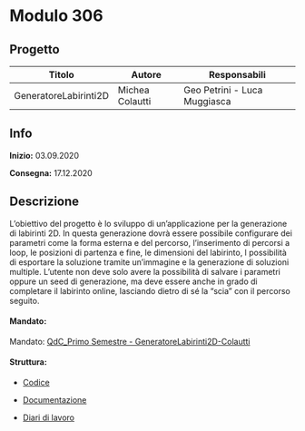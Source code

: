 # Modulo 306
## Progetto
|Titolo                |Autore           |Responsabili                 |
|----------------------|-----------------|-----------------------------|
|GeneratoreLabirinti2D | Michea Colautti | Geo Petrini - Luca Muggiasca|

## Info
**Inizio:** 03.09.2020

**Consegna:** 17.12.2020

## Descrizione
L’obiettivo del progetto è lo sviluppo di un’applicazione per la generazione di labirinti 2D.
In questa generazione dovrà essere possibile configurare dei parametri come la forma esterna e del percorso, l’inserimento di percorsi a loop, le posizioni di partenza e fine, le dimensioni del labirinto, l possibilità di esportare la soluzione tramite un’immagine e la generazione di soluzioni multiple. 
L’utente non deve solo avere la possibilità di salvare i parametri oppure un seed di generazione, ma deve essere anche in grado di completare il labirinto online, lasciando dietro di sé la “scia” con il percorso seguito.



#### Mandato:
Mandato: [QdC_Primo Semestre - GeneratoreLabirinti2D-Colautti](Documenti/QdC_Primo_Semestre_GeneratoreLabirinti2D_Colautti.docx)

#### Struttura:
- [Codice](scr/)

- [Documentazione](Documenti/LabirintiColautti-Documentazione.docx)

- [Diari di lavoro](Diari/)